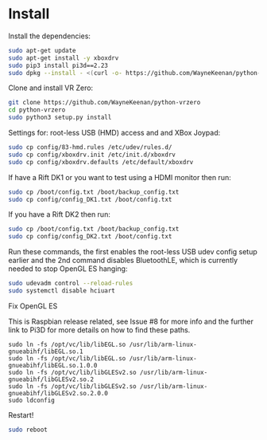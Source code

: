 
# Install

Install the dependencies:

```bash
sudo apt-get update
sudo apt-get install -y xboxdrv
sudo pip3 install pi3d==2.23
sudo dpkg --install - <(curl -o- https://github.com/WayneKeenan/python-vrzero/install/libopenhmd0_0.3.0-1_armhf.deb)

```


Clone and install VR Zero:

```bash
git clone https://github.com/WayneKeenan/python-vrzero
cd python-vrzero
sudo python3 setup.py install
```

Settings for: root-less USB (HMD) access and and XBox Joypad:

```bash
sudo cp config/83-hmd.rules /etc/udev/rules.d/
sudo cp config/xboxdrv.init /etc/init.d/xboxdrv
sudo cp config/xboxdrv.defaults /etc/default/xboxdrv
```


If have a Rift DK1 or you want to test using a HDMI monitor then run:
```bash
sudo cp /boot/config.txt /boot/backup_config.txt
sudo cp config/config_DK1.txt /boot/config.txt
```


If you have a Rift DK2 then run:

```bash
sudo cp /boot/config.txt /boot/backup_config.txt
sudo cp config/config_DK2.txt /boot/config.txt
```



Run these commands, the first enables the root-less USB udev config setup earlier 
and the 2nd command disables BluetoothLE, which is currently needed to stop OpenGL ES hanging:
```bash
sudo udevadm control --reload-rules
sudo systemctl disable hciuart
```


Fix OpenGL ES

This is Raspbian release related, see Issue #8 for more info and the further link to Pi3D for more details on how to find these paths.

```shell
sudo ln -fs /opt/vc/lib/libEGL.so /usr/lib/arm-linux-gnueabihf/libEGL.so.1
sudo ln -fs /opt/vc/lib/libEGL.so /usr/lib/arm-linux-gnueabihf/libEGL.so.1.0.0 
sudo ln -fs /opt/vc/lib/libGLESv2.so /usr/lib/arm-linux-gnueabihf/libGLESv2.so.2
sudo ln -fs /opt/vc/lib/libGLESv2.so /usr/lib/arm-linux-gnueabihf/libGLESv2.so.2.0.0 
sudo ldconfig
```


Restart!

```bash
sudo reboot
```




